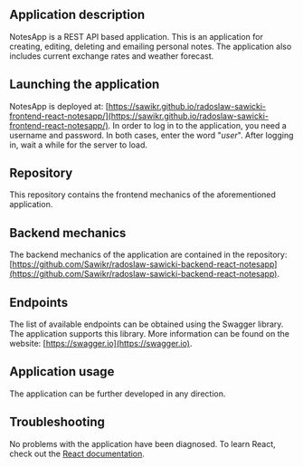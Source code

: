 ## Application description
NotesApp is a REST API based application. This is an application for creating, editing, deleting and emailing personal notes.
The application also includes current exchange rates and weather forecast.

## Launching the application
NotesApp is deployed at: [https://sawikr.github.io/radoslaw-sawicki-frontend-react-notesapp/](https://sawikr.github.io/radoslaw-sawicki-frontend-react-notesapp/).
In order to log in to the application, you need a username and password. In both cases, enter the word "*user*". After logging in, wait a while for the server to load.

## Repository
This repository contains the frontend mechanics of the aforementioned application.

##  Backend mechanics
The backend mechanics of the application are contained in the repository:
[https://github.com/Sawikr/radoslaw-sawicki-backend-react-notesapp](https://github.com/Sawikr/radoslaw-sawicki-backend-react-notesapp).

## Endpoints
The list of available endpoints can be obtained using the Swagger library. The application supports this library.
More information can be found on the website: [https://swagger.io](https://swagger.io).

## Application usage
The application can be further developed in any direction.

## Troubleshooting
No problems with the application have been diagnosed.
To learn React, check out the [React documentation](https://reactjs.org/).
